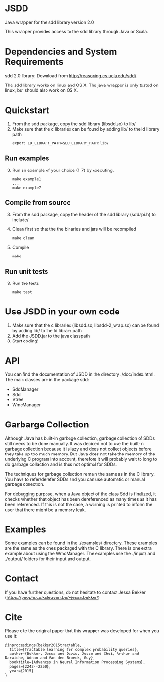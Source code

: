 # JSDD
Java wrapper for the sdd library version 2.0.

This wrapper provides access to the sdd library through Java or Scala.

# Dependencies and System Requirements
sdd 2.0 library: Download from http://reasoning.cs.ucla.edu/sdd/

The sdd library works on linux and OS X. The java wrapper is only tested on linux, but should also work on OS X.


# Quickstart
1. From the sdd package, copy the sdd library (libsdd.so) to lib/
2. Make sure that the c libraries can be found by adding lib/ to the ld library path
    ```
    export LD_LIBRARY_PATH=$LD_LIBRARY_PATH:lib/
    ```

## Run examples    
3. Run an example of your choice (1-7) by executing:
    ```
    make example1
    ...
    make example7
    ```

## Compile from source
3. From the sdd package, copy the header of the sdd library (sddapi.h) to include/

4. Clean first so that the the binaries and jars will be recompiled
    ```
    make clean
    ```
5. Compile
    ```
    make
    ```

## Run unit tests
3. Run the tests
    ```
    make test
    ```

# Use JSDD in your own code
1. Make sure that the c libraries (libsdd.so, libsdd-2_wrap.so) can be found by adding lib/ to the ld library path
2. Add the JSDD.jar to the java classpath
3. Start coding!

# API
You can find the documentation of JSDD in the directory ./doc/index.html.
The main classes are in the package sdd:
- SddManager
- Sdd
- Vtree
- WmcManager

# Garbarge Collection
Although Java has built-in garbage collection, garbage collection of SDDs still needs to be done manually. It was decided not to use the built-in garbage collection because it is lazy and does not collect objects before they take up too much memory. But Java does not take the memory of the underlying C program into account, therefore it will probably wait to long to do garbage collaction and is thus not optimal for SDDs.

The techniques for garbage collection remain the same as in the C library. You have to refer/derefer SDDs and you can use automatic or manual garbage
collection.

For debugging purpose, when a Java object of the class Sdd is finalized, it checks whether that object has been dereferenced as many times as it has been referenced. If this is not the case, a warning is printed to inform the user that there might be a memory leak.

# Examples
Some examples can be found in the ./examples/ directory. These examples are the same as the ones packaged with the C library. There is one extra example about using the WmcManager. The examples use the ./input/ and ./output/ folders for their input and output.


# Contact
If you have further questions, do not hesitate to contact Jessa Bekker (https://people.cs.kuleuven.be/~jessa.bekker/)

# Cite
Please cite the original paper that this wrapper was developed for when you use it:

```
@inproceedings{bekker2015tractable,
  title={Tractable learning for complex probability queries},
  author={Bekker, Jessa and Davis, Jesse and Choi, Arthur and Darwiche, Adnan and Van den Broeck, Guy},
  booktitle={Advances in Neural Information Processing Systems},
  pages={2242--2250},
  year={2015}
} 
```